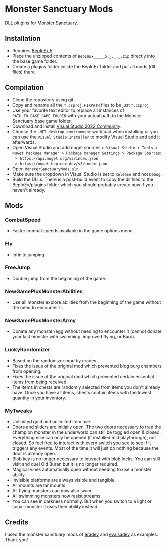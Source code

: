 # Monster Sanctuary Mods
DLL plugins for [Monster Sanctuary](https://www.google.com/search?q=monster+sanctuary).

## Installation
- Requires [BepInEx 5](https://github.com/BepInEx/BepInEx).
- Place the unzipped contents of `BepInEx_____5._._._.zip` directly into the base game folder.
- Create a plugins folder inside the BepInEx folder and put all mods (dll files) there.

## Compilation
- Clone the repository using git.
- Copy and rename all the `*.csproj.FIXPATH` files to be just `*.csproj`
- Use your favorite text editor to replace all instances of `PATH_TO_BASE_GAME_FOLDER` with your actual path to the Monster Sanctuary base game folder.
- Download and install [Visual Studio 2022 Community](https://visualstudio.microsoft.com/vs/community).
- Choose the `.NET desktop environment` workload when installing or you can use the `Visual Studio Installer` to modify Visual Studio and add it afterwards. 
- Open Visual Studio and add nuget sources `> Visual Studio > Tools > NuGet Package Manager > Package Manager Settings > Package Sources`:
  - `https://api.nuget.org/v3/index.json`
  - `https://nuget.bepinex.dev/v3/index.json`
- Open `MonsterSanctuaryMods.sln`
- Make sure the dropdown in Visual Studio is set to `Release` and not `Debug`.
- Build the DLLs. There is a post-build event to copy the dll files to the BepInEx/plugins folder which you should probably create now if you haven't already.

## Mods
### CombatSpeed
- Faster combat speeds available in the game options menu.
### Fly
- Infinite jumping.
### FreeJump
- Double jump from the beginning of the game.
### NewGamePlusMonsterAbilities
- Use all monster explore abilities from the beginning of the game without the need to encounter it.
### NewGamePlusMonsterArmy
- Donate any monster/egg without needing to encounter it (cannot donate your last monster with swimming, improved flying, or Bard).
### LuckyRandomizer
- Based on the randomizer mod by eradev.
- Fixes the issue of the original mod which prevented blog burg chambers from opening.
- Fixes the issue of the original mod which prevented certain essential items from being received.
- The items in chests are randomly selected from items you don't already have. Once you have all items, chests contain items with the lowest quantity in your inventory.
### MyTweaks
- Unlimited gold and unlimited item use.
- Doors and sliders are initially open. The two doors necessary to trap the champion monster in the underworld can still be toggled open & closed. Everything else can only be opened (if installed mid playthrough), not closed. So feel free to interact with every switch you see to see if it triggers any events. Most of the time it will just do nothing because the door is already open.
- Blob key is no longer necessary to interact with blob locks. You can still visit and duel Old Buran but it is no longer required.
- Magical vines automatically open without needing to use a monster ability.
- Invisible platforms are always visible and tangible.
- All mounts are tar mounts.
- All flying monsters can now also swim.
- All swimming monsters now resist streams.
- You can see in darkness normally. But when you switch to a light or sonar monster it uses their ability instead.

## Credits
I used the monster sanctuary mods of [eradev](https://github.com/Eradev) and [evaisadev](https://github.com/EvaisaDev) as examples. Thank you!
